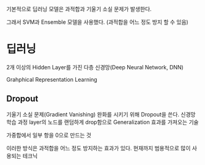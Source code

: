 기본적으로 딥러닝 모델은 과적합과 기울기 소실 문제가 발생한다.

그래서 SVM과 Ensemble 모델을 사용했다. (과적합을 어느 정도 방지 할 수 있음)



# 딥러닝

2개 이상의 Hidden Layer를 가진 다층 신경망(Deep Neural Network, DNN)

Grahphical Representation Learning



## Dropout

기울기 소실 문제(Gradient Vanishing) 완화를 시키기 위해 Dropout을 쓴다.
신경망 학습 과정 layer의 노드를 랜덤하게 drop함으로 Generalization 효과를 가져오는 기술

가중합에서 일부 항을 0으로 만드는 것

이러한 방식은 과적합을 어느 정도 방지하는 효과가 있다.
현재까지 범용적으로 많이 사용되는 테크닉





